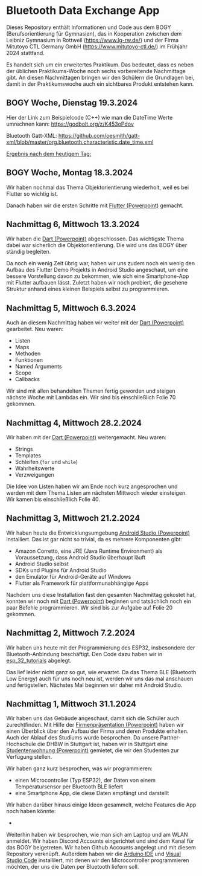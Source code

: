 # Bluetooth Data Exchange App
Dieses Repository enthält Informationen und Code aus dem BOGY (Berufsorientierung für Gymnasien), das in Kooperation zwischen dem Leibniz Gymnasium in Rottweil (https://www.lg-rw.de/) und der Firma Mitutoyo CTL Germany GmbH (https://www.mitutoyo-ctl.de/) im Frühjahr 2024 stattfand.

Es handelt sich um ein erweitertes Praktikum. Das bedeutet, dass es neben der üblichen Praktikums-Woche noch sechs vorbereitende Nachmittage gibt. An diesen Nachmittagen bringen wir den Schülern die Grundlagen bei, damit in der Praktikumswoche auch ein sichtbares Produkt entstehen kann.

## BOGY Woche, Dienstag 19.3.2024
Hier der Link zum Beispielcode (C++) wie man die DateTime Werte umrechnen kann:
https://godbolt.org/z/K453oPdov

Bluetooth Gatt-XML: https://github.com/oesmith/gatt-xml/blob/master/org.bluetooth.characteristic.date_time.xml

[Ergebnis nach dem heutigem Tag:](https://github.com/BogyMitutoyoCTL/BOGY-App-2024-03/assets/140964926/b2b780a1-3034-4ab4-b11e-b5a0183cd706)


## BOGY Woche, Montag 18.3.2024

Wir haben nochmal das Thema Objektorientierung wiederholt, weil es bei Flutter so wichtig ist.

Danach haben wir die ersten Schritte mit [Flutter (Powerpoint)](doc/Flutter.pptx) gemacht.

## Nachmittag 6, Mittwoch 13.3.2024

Wir haben die [Dart (Powerpoint)](doc/Dart.pptx) abgeschlossen. Das wichtigste Thema dabei war sicherlich die Objektorientierung. Die wird uns das BOGY über ständig begleiten.

Da noch ein wenig Zeit übrig war, haben wir uns zudem noch ein wenig den Aufbau des Flutter Demo Projekts in Android Studio angeschaut, um eine bessere Vorstellung davon zu bekommen, wie sich eine Smartphone-App mit Flutter aufbauen lässt. 
Zuletzt haben wir noch probiert, die gesehene Struktur anhand eines kleinen Beispiels selbst zu programmieren.

## Nachmittag 5, Mittwoch 6.3.2024
Auch an diesem Nachmittag haben wir weiter mit der [Dart (Powerpoint)](doc/Dart.pptx) gearbeitet. Neu waren:

- Listen
- Maps
- Methoden
- Funktionen
- Named Arguments
- Scope
- Callbacks

Wir sind mit allen behandelten Themen fertig geworden und steigen nächste Woche mit Lambdas ein. Wir sind bis einschließlich Folie 70 gekommen.

## Nachmittag 4, Mittwoch 28.2.2024

Wir haben mit der [Dart (Powerpoint)](doc/Dart.pptx) weitergemacht. Neu waren:

- Strings
- Templates
- Schleifen (```for``` und ```while```)
- Wahrheitswerte
- Verzweigungen

Die Idee von Listen haben wir am Ende noch kurz angesprochen und werden mit dem Thema Listen am nächsten Mittwoch wieder einsteigen. Wir kamen bis einschließlich Folie 40.

## Nachmittag 3, Mittwoch 21.2.2024

Wir haben heute die Entwicklungsumgebung [Android Studio (Powerpoint)](doc/AndroidStudio.pptx) installiert. Das ist gar nicht so trivial, da es mehrere Komponenten gibt:

* Amazon Corretto, eine JRE (Java Runtime Environment) als Voraussetzung, dass Android Studio überhaupt läuft
* Android Studio selbst
* SDKs und Plugins für Android Studio
* den Emulator für Android-Geräte auf Windows
* Flutter als Framework für plattformunabhängige Apps

Nachdem uns diese Installation fast den gesamten Nachmittag gekostet hat, konnten wir noch mit [Dart (Powerpoint)](doc/Dart.pptx) beginnen und tatsächlich noch ein paar Befehle programmieren. Wir sind bis zur Aufgabe auf Folie 20 gekommen.

## Nachmittag 2, Mittwoch 7.2.2024

Wir haben uns heute mit der Programmierung des ESP32, insbesondere der Bluetooth-Anbindung beschäftigt. Den Code dazu haben wir in [esp_32_tutorials](esp_32_tutorials) abgelegt.

Das lief leider nicht ganz so gut, wie erwartet. Da das Thema BLE (Bluetooth Low Energy) auch für uns noch neu ist, werden wir uns das mal anschauen und fertigstellen. Nächstes Mal beginnen wir daher mit Android Studio.

## Nachmittag 1, Mittwoch 31.1.2024

Wir haben uns das Gebäude angeschaut, damit sich die Schüler auch zurechtfinden. Mit Hilfe der [Firmenpräsentation (Powerpoint)](doc/Firmenpräsentation.pptx) haben wir einen Überblick über den Aufbau der Firma und deren Produkte erhalten. Auch der Ablauf des Studiums wurde besprochen. Da unsere Partner-Hochschule die DHBW in Stuttgart ist,   haben wir in Stuttgart eine [Studentenwohnung (Powerpoint)](doc/Studentenwohnung.pptx) gemietet, die wir den Studenten zur Verfügung stellen.

Wir haben ganz kurz besprochen, was wir programmieren:

* einen Microcontroller (Typ ESP32), der Daten von einem Temperatursensor per Bluetooth BLE liefert
* eine Smartphone App, die diese Daten empfängt und darstellt

Wir haben darüber hinaus einige Ideen gesammelt, welche Features die App noch haben könnte:

* 

Weiterhin haben wir besprochen, wie man sich am Laptop und am WLAN anmeldet. Wir haben Discord Accounts eingerichtet und sind dem Kanal für das BOGY beigetreten. Wir haben Github Accounts angelegt und mit diesem Repository verknüpft. Außerdem haben wir die [Arduino IDE](https://www.arduino.cc/en/software) und [Visual Studio Code](https://code.visualstudio.com/download) installilert, mit denen wir den Microcontroller programmieren möchten, der uns die Daten per Bluetooth liefern soll.

